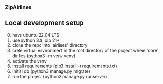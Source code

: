 ### ZipAirlines

## Local development setup

0. have ubuntu 22.04 LTS
1. use python 3.9, pip 21+
2. clone the repo into 'airlines' directory
3. crete virtual environment in the root directory of the project where 'core' dir lies (python3 -m venv venv)
4. activate the venv
5. install requirements (pip3 install -r requirements.txt)
6. initial db (python3 manage.py migrate)
7. run the project (python3 manage.py runserver)
